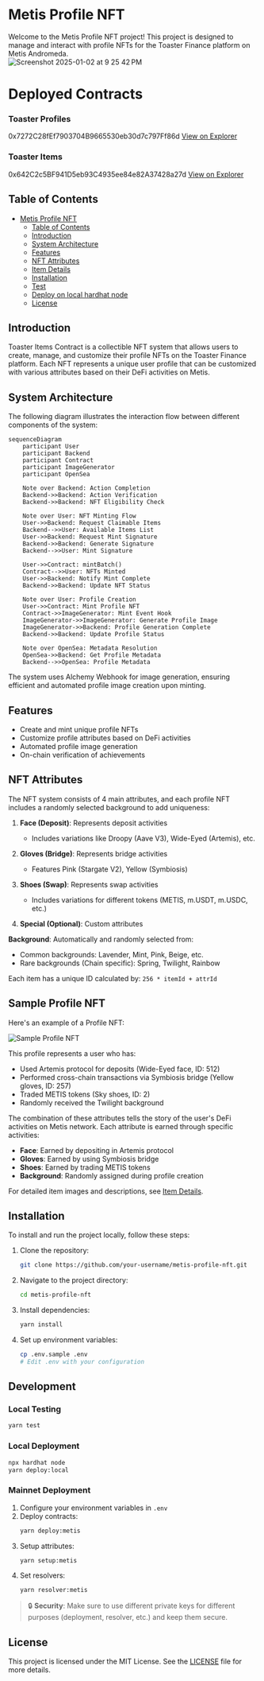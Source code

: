 # Metis Profile NFT

Welcome to the Metis Profile NFT project! This project is designed to manage and interact with profile NFTs for the Toaster Finance platform on Metis Andromeda.  
![Screenshot 2025-01-02 at 9 25 42 PM](https://github.com/user-attachments/assets/6266cb56-291a-49f1-9161-985e33434fb3)

# Deployed Contracts
### Toaster Profiles 
0x7272C28fEf7903704B9665530eb30d7c797Ff86d [View on Explorer](https://andromeda-explorer.metis.io/address/0x7272C28fEf7903704B9665530eb30d7c797Ff86d?tab=contract)  
### Toaster Items 
0x642C2c5BF941D5eb93C4935ee84e82A37428a27d [View on Explorer](https://andromeda-explorer.metis.io/address/0x642C2c5BF941D5eb93C4935ee84e82A37428a27d?tab=contract)

## Table of Contents

- [Metis Profile NFT](#metis-profile-nft)
  - [Table of Contents](#table-of-contents)
  - [Introduction](#introduction)
  - [System Architecture](#system-architecture)
  - [Features](#features)
  - [NFT Attributes](#nft-attributes)
  - [Item Details](#item-details)
  - [Installation](#installation)
  - [Test](#test)
  - [Deploy on local hardhat node](#deploy-on-local-hardhat-node)
  - [License](#license)

## Introduction

Toaster Items Contract is a collectible NFT system that allows users to create, manage, and customize their profile NFTs on the Toaster Finance platform. Each NFT represents a unique user profile that can be customized with various attributes based on their DeFi activities on Metis.

## System Architecture

The following diagram illustrates the interaction flow between different components of the system:

```mermaid
sequenceDiagram
    participant User
    participant Backend
    participant Contract
    participant ImageGenerator
    participant OpenSea

    Note over Backend: Action Completion
    Backend->>Backend: Action Verification
    Backend->>Backend: NFT Eligibility Check

    Note over User: NFT Minting Flow
    User->>Backend: Request Claimable Items
    Backend-->>User: Available Items List
    User->>Backend: Request Mint Signature
    Backend->>Backend: Generate Signature
    Backend-->>User: Mint Signature

    User->>Contract: mintBatch()
    Contract-->>User: NFTs Minted
    User->>Backend: Notify Mint Complete
    Backend->>Backend: Update NFT Status

    Note over User: Profile Creation
    User->>Contract: Mint Profile NFT
    Contract->>ImageGenerator: Mint Event Hook
    ImageGenerator->>ImageGenerator: Generate Profile Image
    ImageGenerator->>Backend: Profile Generation Complete
    Backend->>Backend: Update Profile Status

    Note over OpenSea: Metadata Resolution
    OpenSea->>Backend: Get Profile Metadata
    Backend-->>OpenSea: Profile Metadata
```

The system uses Alchemy Webhook for image generation, ensuring efficient and automated profile image creation upon minting.

## Features

- Create and mint unique profile NFTs
- Customize profile attributes based on DeFi activities
- Automated profile image generation
- On-chain verification of achievements

## NFT Attributes

The NFT system consists of 4 main attributes, and each profile NFT includes a randomly selected background to add uniqueness:

1. **Face (Deposit)**: Represents deposit activities

   - Includes variations like Droopy (Aave V3), Wide-Eyed (Artemis), etc.

2. **Gloves (Bridge)**: Represents bridge activities

   - Features Pink (Stargate V2), Yellow (Symbiosis)

3. **Shoes (Swap)**: Represents swap activities

   - Includes variations for different tokens (METIS, m.USDT, m.USDC, etc.)

4. **Special (Optional)**: Custom attributes

**Background**: Automatically and randomly selected from:

- Common backgrounds: Lavender, Mint, Pink, Beige, etc.
- Rare backgrounds (Chain specific): Spring, Twilight, Rainbow

Each item has a unique ID calculated by: `256 * itemId + attrId`

## Sample Profile NFT

Here's an example of a Profile NFT:

![Sample Profile NFT](./sample.png)

This profile represents a user who has:

- Used Artemis protocol for deposits (Wide-Eyed face, ID: 512)
- Performed cross-chain transactions via Symbiosis bridge (Yellow gloves, ID: 257)
- Traded METIS tokens (Sky shoes, ID: 2)
- Randomly received the Twilight background

The combination of these attributes tells the story of the user's DeFi activities on Metis network. Each attribute is earned through specific activities:

- **Face**: Earned by depositing in Artemis protocol
- **Gloves**: Earned by using Symbiosis bridge
- **Shoes**: Earned by trading METIS tokens
- **Background**: Randomly assigned during profile creation

For detailed item images and descriptions, see [Item Details](./Metis%20Profile%20NFT%20Description.md).

## Installation

To install and run the project locally, follow these steps:

1. Clone the repository:
   ```bash
   git clone https://github.com/your-username/metis-profile-nft.git
   ```
2. Navigate to the project directory:
   ```bash
   cd metis-profile-nft
   ```
3. Install dependencies:
   ```bash
   yarn install
   ```
4. Set up environment variables:
   ```bash
   cp .env.sample .env
   # Edit .env with your configuration
   ```


## Development

### Local Testing

```bash
yarn test
```

### Local Deployment

```bash
npx hardhat node
yarn deploy:local
```

### Mainnet Deployment

1. Configure your environment variables in `.env`
2. Deploy contracts:
   ```bash
   yarn deploy:metis
   ```
3. Setup attributes:
   ```bash
   yarn setup:metis
   ```
4. Set resolvers:
   ```bash
   yarn resolver:metis
   ```

> 🔒 **Security**: Make sure to use different private keys for different purposes (deployment, resolver, etc.) and keep them secure.

## License

This project is licensed under the MIT License. See the [LICENSE](LICENSE) file for more details.
